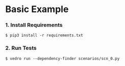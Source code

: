 # Basic Example

### 1. Install Requirements

```shell
$ pip3 install -r requirements.txt
```

### 2. Run Tests

```shell
$ vedro run --dependency-finder scenarios/scn_0.py
```
